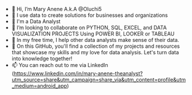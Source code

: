 - 👋 Hi, I’m Mary Anene A.k.A @Oluchi5
- 👀 I use data to create solutions for businesses and organizations
- 🌱 I'm a Data Analyst 
- 💞️ I’m looking to collaborate on PYTHON, SQL, EXCEL, and DATA VISUALIZATION PROJECTS Using POWER BI, LOOKER or TABLEAU
- 💞️ In my free time, I help other data analysts make sense of their data.
- 🌱 On this GitHub, you'll find a collection of my projects and resources that showcase my skills and my love for data analysis. Let's turn data into knowledge together!
- 📫 You can reach out to me via LinkedIn (https://www.linkedin.com/in/mary-anene-theanalyst?utm_source=share&utm_campaign=share_via&utm_content=profile&utm_medium=android_app)

<!---
Oluchi5/Oluchi5 is a ✨ special ✨ repository because its `README.md` (this file) appears on your GitHub profile.
You can click the Preview link to take a look at your changes.
--->
